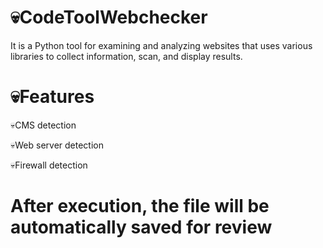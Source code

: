 # 💀CodeToolWebchecker
It is a Python tool for examining and analyzing websites that uses various libraries to collect information, scan, and display results.
# 💀Features

💀CMS detection

💀Web server detection

💀Firewall detection

# After execution, the file will be automatically saved for review
